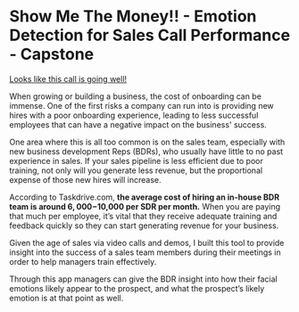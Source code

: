 # Show Me The Money!! - Emotion Detection for Sales Call Performance - Capstone


[Looks like this call is going well!](https://github.com/GnarlyLosche/Capstone_Project/blob/main/Images/Zoom_Call.jpg)

When growing or building a business, the cost of onboarding can be immense. One of the first risks a company can run into is providing new hires with a poor onboarding experience, leading to less successful employees that can have a negative impact on the business' success. 

One area where this is all too common is on the sales team, especially with new business development Reps (BDRs), who usually have little to no past experience in sales. If your sales pipeline is less efficient due to poor training, not only will you generate less revenue, but the proportional expense of those new hires will increase.

According to Taskdrive.com, **the average cost of hiring an in-house BDR team is around $6,000-$10,000 per SDR per month.** When you are paying that much per employee, it’s vital that they receive adequate training and feedback quickly so they can start generating revenue for your business.

Given the age of sales via video calls and demos, I built this tool to provide insight into the success of a sales team members during their meetings in order to help managers train effectively. 

Through this app managers can give the BDR insight into how their facial emotions likely appear to the prospect, and what the prospect’s likely emotion is at that point as well.

